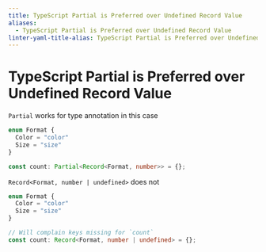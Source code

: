 ```yaml
---
title: TypeScript Partial is Preferred over Undefined Record Value
aliases:
  - TypeScript Partial is Preferred over Undefined Record Value
linter-yaml-title-alias: TypeScript Partial is Preferred over Undefined Record Value
---
```


# TypeScript Partial is Preferred over Undefined Record Value

`Partial` works for type annotation in this case

```typescript
enum Format {
  Color = "color"
  Size = "size"
}

const count: Partial<Record<Format, number>> = {};
```

`Record<Format, number | undefined>` does not

```typescript
enum Format {
  Color = "color"
  Size = "size"
}

// Will complain keys missing for `count`
const count: Record<Format, number | undefined> = {};
```
